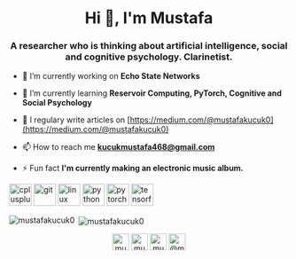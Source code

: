 <h1 align="center">Hi 👋, I'm Mustafa</h1>
<h3 align="center">A researcher who is thinking about artificial intelligence, social and cognitive psychology. Clarinetist.</h3>

- 🔭 I’m currently working on **Echo State Networks**

- 🌱 I’m currently learning **Reservoir Computing, PyTorch, Cognitive and Social Psychology**

- 📝 I regulary write articles on [https://medium.com/@mustafakucuk0](https://medium.com/@mustafakucuk0)

- 📫 How to reach me **kucukmustafa468@gmail.com**

- ⚡ Fun fact **I'm currently making an electronic music album.**

<p align="left"><img src="https://devicons.github.io/devicon/devicon.git/icons/cplusplus/cplusplus-original.svg" alt="cplusplus" width="40" height="40"/> <img src="https://www.vectorlogo.zone/logos/git-scm/git-scm-icon.svg" alt="git" width="40" height="40"/> <img src="https://devicons.github.io/devicon/devicon.git/icons/linux/linux-original.svg" alt="linux" width="40" height="40"/> <img src="https://devicons.github.io/devicon/devicon.git/icons/python/python-original.svg" alt="python" width="40" height="40"/> <img src="https://www.vectorlogo.zone/logos/pytorch/pytorch-icon.svg" alt="pytorch" width="40" height="40"/> <img src="https://www.vectorlogo.zone/logos/tensorflow/tensorflow-icon.svg" alt="tensorflow" width="40" height="40"/></p>

<p><img align="left" src="https://github-readme-stats.vercel.app/api/top-langs/?username=mustafakucuk0&layout=compact&hide=html" alt="mustafakucuk0" /></p>

<p>&nbsp;<img align="center" src="https://github-readme-stats.vercel.app/api?username=mustafakucuk0&show_icons=true" alt="mustafakucuk0" /></p>

<p align="center">
<a href="https://twitter.com/mustafakucukp" target="blank"><img align="center" src="https://cdn.jsdelivr.net/npm/simple-icons@3.0.1/icons/twitter.svg" alt="mustafakucukp" height="30" width="30" /></a>
<a href="https://linkedin.com/in/mustafakucuk0" target="blank"><img align="center" src="https://cdn.jsdelivr.net/npm/simple-icons@3.0.1/icons/linkedin.svg" alt="mustafakucuk0" height="30" width="30" /></a>
<a href="https://instagram.com/mustafakucuk0" target="blank"><img align="center" src="https://cdn.jsdelivr.net/npm/simple-icons@3.0.1/icons/instagram.svg" alt="mustafakucuk0" height="30" width="30" /></a>
<a href="https://medium.com/@mustafakucuk0" target="blank"><img align="center" src="https://cdn.jsdelivr.net/npm/simple-icons@3.0.1/icons/medium.svg" alt="@mustafakucuk0" height="30" width="30" /></a>
</p>
